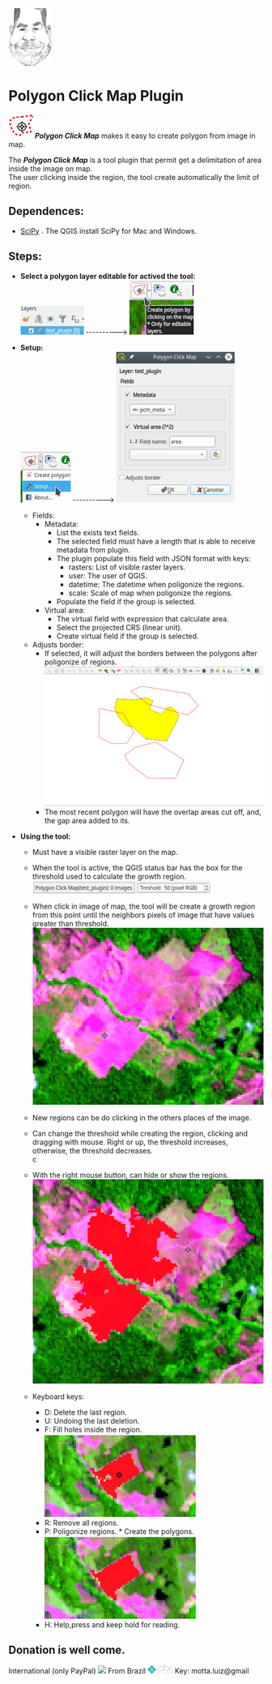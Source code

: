 ![Polygon layer](./resources/avatar.jpg "Me")  

# Polygon Click Map Plugin  
![Plugin](./resources/polygonclickmap.svg "Plugin") ***Polygon Click Map*** makes it easy to create polygon from image in map.  

The ***Polygon Click Map*** is a tool plugin that permit get a delimitation of area inside the image on map.  
The user clicking inside the region, the tool create automatically the limit of region.  

## Dependences:  
* [SciPy](https://www.scipy.org/install.html) . The QGIS install SciPy for Mac and Windows.  

## Steps:

* **Select a polygon layer editable for actived the tool:**  
![Polygon layer](./resources_wiki/polygon_editable.png "Polygon editable") ----------> ![Plugin active](./resources_wiki/plugin_active.png "Plugin activate")
* **Setup:**  
![Setup](./resources_wiki/setup.png "Setup")  ----------> ![Dialog setup](./resources_wiki/setup_dlg.png "Dialog setup")  
  * Fields:
    * Metadata:
      * List the exists text fields.
      * The selected field must have a length that is able to receive metadata from plugin.
      * The plugin populate this field with JSON format with keys:
        * rasters: List of visible raster layers.
        * user: The user of QGIS.
        * datetime: The datetime when poligonize the regions.
        * scale: Scale of map when poligonize the regions.
      * Populate the field if the group is selected.
    * Virtual area:
      * The virtual field with expression that calculate area.
      * Select the projected CRS (linear unit).
      * Create virtual field if the group is selected.
  * Adjusts border:
      * If selected, it will adjust the borders between the polygons after poligonize of regions.
  ![Ajusts border](./resources_wiki/ajustborder.gif "Adjusts border")
      * The most recent polygon will have the overlap areas cut off, and, the gap area added to its.

* **Using the tool:**    
  * Must have a visible raster layer on the map.
  * When the tool is active, the QGIS status bar has the box for the threshold used to calculate the growth region. ![Threshold](./resources_wiki/threshold_box.png "Threshold box")
  * When click in image of map, the tool will be create a growth region from this point until the neighbors pixels of image that have values greater than threshold.  
  ![Tool one click](./resources_wiki/tool_one_click.gif "Tool one click")
  * New regions can be do clicking in the others places of the image.
  * Can change the threshold while creating the region, clicking and dragging with mouse. Right or up, the threshold increases, otherwise, the threshold decreases.  
  c
  * With the right mouse button, can hide or show the regions.  
  ![Tool right](./resources_wiki/tool_right.gif "Tool right")  

  * Keyboard keys:
    * D: Delete the last region.
    * U: Undoing the last deletion.
    * F: Fill holes inside the region.    
    ![Key F](./resources_wiki/key_f.gif "Key F")    
    * R: Remove all regions.
    * P: Poligonize regions. * Create the polygons.
    ![Key P](./resources_wiki/key_p.gif "Key P")
    * H: Help,press and keep hold for reading.
    
## Donation is well come.  
International (only PayPal)
[<img src="./resources/key_f.png">](https://www.paypal.com/donate?hosted_button_id=C28ATQWT4VTTQ) From Brazil ![Pix](./resources/pix.png "Pix") Key: motta.luiz@gmail